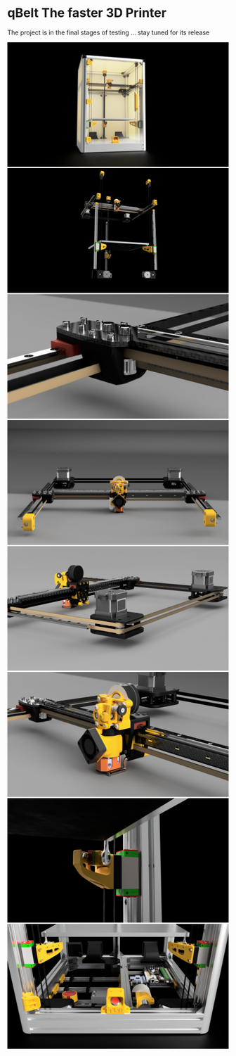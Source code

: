 # qBelt The faster 3D Printer

The project is in the final stages of testing ... stay tuned for its release

![](IMG/qbelt.png)
![](IMG/qbelt_axis.png)
![](IMG/qbelt_gantry_y_support.png)
![](IMG/qblet_gantry.png)
![](IMG/qbelt_gantry_motor.png)
![](IMG/qbelt_mount.png)
![](IMG/qbelt_z_support.PNG)
![](IMG/qbelt_elettronics.png)


